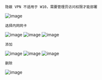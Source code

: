	隐蔽 VPN 不适用于 W10，需要管理员访问权限才能部署

![image](https://raw.githubusercontent.com/xiaoy-sec/Pentest_Note/master/img/239.png)
	
	选择内网网卡
![image](https://raw.githubusercontent.com/xiaoy-sec/Pentest_Note/master/img/240.png)
![image](https://raw.githubusercontent.com/xiaoy-sec/Pentest_Note/master/img/241.png)
![image](https://raw.githubusercontent.com/xiaoy-sec/Pentest_Note/master/img/242.png)

	添加
![image](https://raw.githubusercontent.com/xiaoy-sec/Pentest_Note/master/img/243.png)
![image](https://raw.githubusercontent.com/xiaoy-sec/Pentest_Note/master/img/244.png)
![image](https://raw.githubusercontent.com/xiaoy-sec/Pentest_Note/master/img/245.png)

	删除
![image](https://raw.githubusercontent.com/xiaoy-sec/Pentest_Note/master/img/246.png)